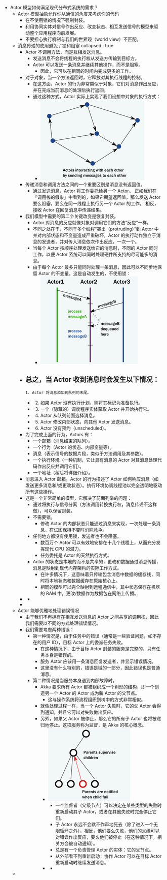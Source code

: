 - Actor 模型如何满足现代分布式系统的需求？
	- Actor 模型抽象允许你从通信的角度来考虑你的代码
		- 在不使用锁的情况下强制封装。
		- 利用协同实体对信号作出反应、改变状态、相互发送信号的模型来驱动整个应用程序向前发展。
		- 不要担心执行机制与我们的世界观（world view）不匹配。
	- 消息传递的使用避免了锁和阻塞
	  collapsed:: true
		- Actor 不调用方法，而是互相发送消息。
			- 发送消息不会将线程的执行权从发送方传输到目标方。
			- Actor 可以发送一条消息并继续其他操作，而不是阻塞。
				- 因此，它可以在相同的时间内完成更多的工作。
		- 对于对象，当一个方法返回时，它释放对其执行线程的控制。
			- 在这方面，Actor 的行为非常类似于对象，它们对消息作出反应，并在完成当前消息的处理后执行返回。
			- 通过这种方式，Actor 实际上实现了我们设想中对象的执行方式：
				- ![image.png](../assets/image_1649561328011_0.png)
		- 传递消息和调用方法之间的一个重要区别是消息没有返回值。
			- 通过发送消息，Actor 将工作委托给另一个 Actor。 正如我们在「调用栈的假象」中看到的，如果它期望返回值，那么发送 Actor 要么阻塞，要么在同一线程上执行另一个 Actor 的工作。 相反，接收 Actor 在回复消息中传递结果。
		- 我们模型中需要的第二个关键改变是恢复封装。
			- Actor 对消息的反应就像对象对调用它们的方法“反应”一样。
			- 不同之处在于，不同于多个线程“突出（protruding）”到 Actor 中并对内部状态和不变量造成严重破坏，Actor 的执行动作独立于消息的发送者，并对传入消息依次作出反应，一次一个。
			- 当每个 Actor 按顺序处理发送给它的消息时，不同的 Actor 同时工作，以便 Actor 系统可以同时处理硬件所支持的尽可能多的消息。
			- 由于每个 Actor 最多只能同时处理一条消息，因此可以不同步地保留 Actor 的不变量。这是自动发生的，不使用锁：
				- ![image.png](../assets/image_1649561580102_0.png)
		- 总之，当 Actor 收到消息时会发生以下情况：
			-
			  1. Actor 将消息添加到队列的末尾。
			-
			  2. 如果 Actor 没有执行计划，则将其标记为准备执行。
			-
			  3. 一个（隐藏的）调度程序实体获取 Actor 并开始执行它。
			-
			  4. Actor 从队列前面选择消息。
			-
			  5. Actor 修改内部状态，向其他 Actor 发送消息。
			-
			  6. Actor 没有预约（unscheduled）。
		- 为了完成上面的行为，Actors 有：
			- 一个邮箱（消息结束的队列）。
			- 一个行为（Actor 的状态、内部变量等）。
			- 消息（表示信号的数据片段，类似于方法调用及其参数）。
			- 一个执行环境（一种机制，它让具有消息的 Actor 对其消息处理代码作出反应并调用它们）。
			- 一个地址（稍后将详细介绍）。
		- 消息进入 Actor 邮箱。Actor 的行为描述了 Actor 如何响应消息（如发送更多消息和/或更改状态）。执行环境协调线程池以完全透明地驱动所有这些操作。
		- 这是一个非常简单的模型，它解决了前面列举的问题：
			- 通过将执行与信号分离（方法调用转换执行权，消息传递不这样做），可以保留封装。
			- 不需要锁。
				- 修改 Actor 的内部状态只能通过消息来实现，一次处理一条消息，在试图保持不变时消除竞争。
			- 任何地方都没有使用锁，发送者也不会阻塞。
				- 数百万个 Actor 可以有效地安排在十几个线程上，从而充分发挥现代 CPU 的潜力。
				- 任务委托是 Actor 的天然执行方式。
			- Actor 的状态是本地的而不是共享的，更改和数据通过消息传播，消息是映射到现代内存架构的实际工作方式。
				- 在许多情况下，这意味着只传输包含消息中数据的缓存线，同时将本地状态和数据缓存在原始核心上。
				- 相同的模型可以完全映射到远程通信中，其中状态保存在机器的 RAM 中，更改/数据作为数据包在网络上传播。
		-
			-
		-
	- Actor 能够优雅地处理错误情况
		- 由于我们不再拥有在相互发送消息的 Actor 之间共享的调用栈，因此我们需要以不同的方式处理错误情况。
		- 我们需要考虑两种错误：
			- 第一种情况是，由于任务中的错误（通常是一些验证问题，如不存在的用户 ID），目标 Actor 上的委派任务失败。
				- 在这种情况下，由于目标 Actor 封装的服务是完整的，只有任务本身是错误的。
				- 服务 Actor 应该用一条消息回复发送者，并显示错误情况。
				- 这里没有什么特别的，错误是域的一部分，因此错误也是普通消息。
			- 第二种情况是当服务本身遇到内部故障时。
				- Akka 要求所有 Actor 都被组织成一个树形的结构，即一个创造另一个 Actor 的 Actor 成为新 Actor 的父节点。
					- 这与操作系统将流程组织到树中的方式非常相似。
				- 就像处理过程一样，当一个 Actor 失败时，它的父 Actor 会得到通知，并且它可以对失败做出反应。
				- 另外，如果父 Actor 被停止，那么它的所有子 Actor 也将被递归地停止。这项服务称为监督，是 Akka 的核心概念。
					- ![image.png](../assets/image_1649569367679_0.png)
						- 一个监督者（父级节点）可以决定在某些类型的失败时重新启动其子 Actor，或者在其他失败时完全停止它们。
						- 子 Actor 永远不会默不作声地死去（除了进入一个无限循环之外），相反，他们要么失败，他们的父级可以对错误作出反应，要么他们被停止（在这种情况下，相关方会被自动通知）。
						- 总是有一个负责管理 Actor 的实体：它的父节点。
						- 从外部看不到重新启动：协作 Actor 可以在目标 Actor 重新启动时继续发送消息。
					-
						-
	-